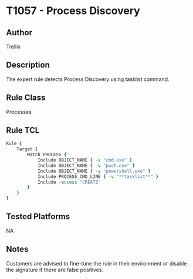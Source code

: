 #  T1057 - Process Discovery

## Author
Trellix

## Description
The expert rule detects Process Discovery using tasklist command.

## Rule Class 
Processes

## Rule TCL
```tcl
Rule {
    Target {
        Match PROCESS {
            Include OBJECT_NAME { -v "cmd.exe" }
            Include OBJECT_NAME { -v "pwsh.exe" }
            Include OBJECT_NAME { -v "powershell.exe" }
            Include PROCESS_CMD_LINE { -v "**tasklist**" }
            Include -access "CREATE"
        }
    }
}
```

## Tested Platforms
NA


## Notes
Customers are advised to fine-tune the rule in their environment or disable the signature if there are false positives.